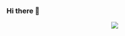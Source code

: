 ### Hi there 👋

<!--
**judemdonahue/judemdonahue** is a ✨ _special_ ✨ repository because its `README.md` (this file) appears on your GitHub profile.

Here are some ideas to get you started:

- 🔭 I’m currently working on ...
- 🌱 I’m currently learning ...
- 👯 I’m looking to collaborate on ...
- 🤔 I’m looking for help with ...
- 💬 Ask me about ...
- 📫 How to reach me: ...
- 😄 Pronouns: ...
- ⚡ Fun fact: ...
-->
<p align="center">
<a href="https://git.io/streak-stats"> <img src= "https://streak-stats.demolab.com?user=judemdonahue&theme=black-ice&hide_border=true&date_format=M%20j%5B%2C%20Y%5D"/></a>
</p>
